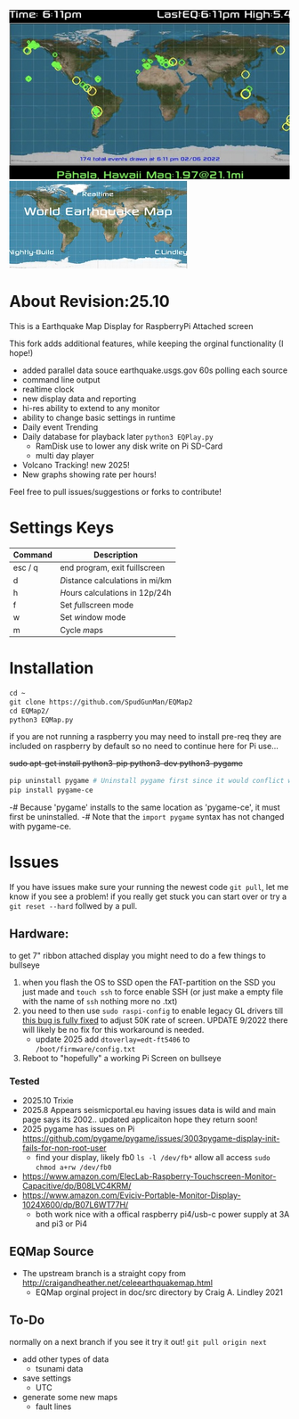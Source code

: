  ![EarthQuakeMapDisplay](/maps/display.jpg) ![EarthQuakeMap](/maps/logo.jpg)

# About Revision:25.10
This is a Earthquake Map Display for RaspberryPi Attached screen

This fork adds additional features, while keeping the orginal functionality (I hope!)
- added parallel data souce earthquake.usgs.gov 60s polling each source
- command line output 
- realtime clock
- new display data and reporting
- hi-res ability to extend to any monitor
- ability to change basic settings in runtime
- Daily event Trending
- Daily database for playback later `python3 EQPlay.py`
  - RamDisk use to lower any disk write on Pi SD-Card
  - multi day player
- Volcano Tracking! new 2025!
- New graphs showing rate per hours!

Feel free to pull issues/suggestions or forks to contribute!

# Settings Keys

| Command | Description |
| --- | --- |
| esc / q | end program, exit fuillscreen |
| d | *D*istance calculations in mi/km |
| h | *H*ours calculations in 12p/24h |
| f | Set *f*ullscreen mode |
| w | Set *w*indow mode |
| m | Cycle *m*aps |

# Installation
```shell
cd ~
git clone https://github.com/SpudGunMan/EQMap2
cd EQMap2/
python3 EQMap.py
```
if you are not running a raspberry you may need to install pre-req they are included on raspberry by default so no need to continue here for Pi use...


~~sudo apt-get install python3-pip python3-dev python3-pygame~~


```sh
pip uninstall pygame # Uninstall pygame first since it would conflict with pygame-ce
pip install pygame-ce
```
-# Because 'pygame' installs to the same location as 'pygame-ce', it must first be uninstalled.
-# Note that the `import pygame` syntax has not changed with pygame-ce.




# Issues
If you have issues make sure your running the newest code `git pull`, let me know if you see a problem!
if you really get stuck you can start over or try a `git reset --hard` follwed by a pull.

## Hardware:
to get 7" ribbon attached display you might need to do a few things to bullseye
1. when you flash the OS to SSD open the FAT-partition on the SSD you just made and `touch ssh` to force enable SSH (or just make a empty file with the name of `ssh` nothing more no .txt)
1. you need to then use `sudo raspi-config` to enable legacy GL drivers till [this bug is fully fixed](https://github.com/raspberrypi/linux/issues/4686) to adjust 50K rate of screen. UPDATE 9/2022 there will likely be no fix for this workaround is needed.
   * update 2025 add `dtoverlay=edt-ft5406` to `/boot/firmware/config.txt`
1. Reboot to "hopefully" a working Pi Screen on bullseye

### Tested
* 2025.10 Trixie
* 2025.8 Appears seismicportal.eu having issues data is wild and main page says its 2002.. updated applicaiton hope they return soon!
* 2025 pygame has issues on Pi  https://github.com/pygame/pygame/issues/3003pygame-display-init-fails-for-non-root-user
  * find your display, likely fb0 `ls -l /dev/fb*` allow all access `sudo chmod a+rw /dev/fb0`
* https://www.amazon.com/ElecLab-Raspberry-Touchscreen-Monitor-Capacitive/dp/B08LVC4KRM/
* https://www.amazon.com/Eviciv-Portable-Monitor-Display-1024X600/dp/B07L6WT77H/
  * both work nice with a offical raspberry pi4/usb-c power supply at 3A and pi3 or Pi4

## EQMap Source 
* The upstream branch is a straight copy from http://craigandheather.net/celeearthquakemap.html
  * EQMap orginal project in doc/src directory by Craig A. Lindley 2021

## To-Do
normally on a next branch if you see it try it out! `git pull origin next`
- add other types of data
  - tsunami data
- save settings
  - UTC
- generate some new maps
  - fault lines


